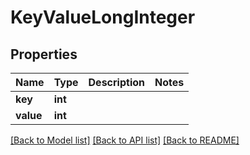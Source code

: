 # KeyValueLongInteger

## Properties
Name | Type | Description | Notes
------------ | ------------- | ------------- | -------------
**key** | **int** |  | 
**value** | **int** |  | 

[[Back to Model list]](../README.md#documentation-for-models) [[Back to API list]](../README.md#documentation-for-api-endpoints) [[Back to README]](../README.md)

